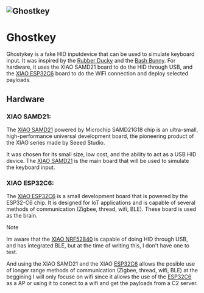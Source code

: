 ![Ghostkey](https://github.com/raf181/Ghostkey/blob/main/wiki/source/Untitled.webp)
---
# Ghostkey
Ghostykey is a fake HID inputdevice that can be used to simulate keyboard input. It was inspired by the [Rubber Ducky](https://shop.hak5.org/products/usb-rubber-ducky-deluxe) and the [Bash Bunny](https://shop.hak5.org/products/bash-bunny). For hardware, it uses the XIAO SAMD21 board to do the HID through USB, and the [XIAO ESP32C6](https://www.seeedstudio.com/Seeed-Studio-XIAO-ESP32C6-p-5884.html) board to do the WiFi connection and deploy selected payloads.

## Hardware
### XIAO SAMD21:
The [XIAO SAMD21](https://www.seeedstudio.com/Seeeduino-XIAO-Arduino-Microcontroller-SAMD21-Cortex-M0+-p-4426.html) powered by Microchip SAMD21G18 chip is an ultra-small, high-performance universal development board, the pioneering product of the XIAO series made by Seeed Studio. 

It was chosen for its small size, low cost, and the ability to act as a USB HID device. The [XIAO SAMD21](https://www.seeedstudio.com/Seeeduino-XIAO-Arduino-Microcontroller-SAMD21-Cortex-M0+-p-4426.html) is the main board that will be used to simulate the keyboard input.

### XIAO ESP32C6:
The [XIAO ESP32C6](https://www.seeedstudio.com/Seeed-Studio-XIAO-ESP32C6-p-5884.html) is a small development board that is powered by the ESP32-C6 chip. It is designed for IoT applications and is capable of several methods of communication (Zigbee, thread, wifi, BLE). These board is used as the brain.

> [!note]
> Im aware that the [XIAO NRF52840](https://www.seeedstudio.com/Seeed-XIAO-BLE-nRF52840-p-5201.html) is capable of doing HID through USB, and has integrated BLE, but at the time of writing this, I don't have one to test.
>
> And using the XIAO SAMD21 and the XIAO [ESP32C6](https://www.seeedstudio.com/Seeed-Studio-XIAO-ESP32C6-p-5884.html) allows the posible use of longer range methods of communication (Zigbee, thread, wifi, BLE) at the beggining I will only focuse on wifi since it allows the use of the [ESP32C6](https://www.seeedstudio.com/Seeed-Studio-XIAO-ESP32C6-p-5884.html) as a AP or using it to conect to a wifi and get the payloads from a C2 server.